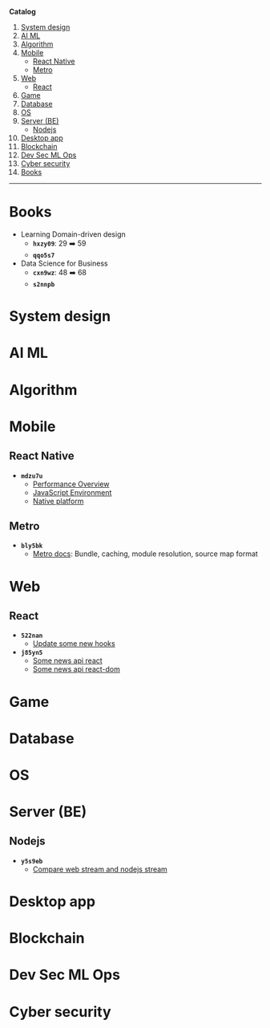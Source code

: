 **Catalog**

1. [System design](#system-design)  
2. [AI ML](#ai-m)  
3. [Algorithm](#algorithm)  
4. [Mobile](#mobile)  
    - [React Native](#react-native)
    - [Metro](#metro)  
5. [Web](#web)
    - [React](#react)  
6. [Game](#game)  
7. [Database](#database)  
8. [OS](#os)  
9. [Server (BE)](#server-be)  
    - [Nodejs](#nodejs)
10. [Desktop app](#desktop-app)  
11. [Blockchain](#lockchain)  
12. [Dev Sec ML Ops](#dev-sec-ml-ops)  
13. [Cyber security](#cyber-security)  
14. [Books](#books)

---

# Books

- Learning Domain-driven design
    - **`hxzy09`**: 29 :arrow_right: 59
    - **`qqo5s7`**
- Data Science for Business
    - **`cxn9wz`**: 48 :arrow_right: 68
    - **`s2nnpb`**

# System design

# AI ML

# Algorithm

# Mobile

## React Native

- **`mdzu7u`**
    - [Performance Overview](https://reactnative.dev/docs/performance)
    - [JavaScript Environment](https://reactnative.dev/docs/performance)
    - [Native platform](https://reactnative.dev/docs/native-platform)

## Metro

- **`bly5bk`**
    - [Metro docs](https://metrobundler.dev/docs/bundling): Bundle, caching, module resolution, source map format

# Web

## React

- **`522nan`**
    - [Update some new hooks](https://react.dev/reference/react/hooks)
- **`j85yn5`**
    - [Some news api react](https://react.dev/reference/react/apis)
    - [Some news api react-dom](https://react.dev/reference/react-dom)

# Game

# Database

# OS

# Server (BE)

## Nodejs

- **`y5s9eb`**
    - [Compare web stream and nodejs stream](https://betterstack.com/community/guides/scaling-nodejs/nodejs-streams-vs-web-streams-api/)

# Desktop app

# Blockchain

# Dev Sec ML Ops

# Cyber security
